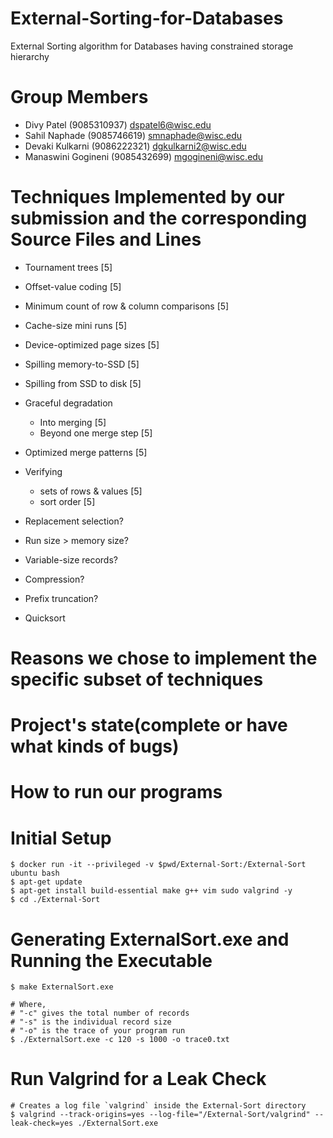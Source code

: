# External-Sorting-for-Databases
External Sorting algorithm for Databases having constrained storage hierarchy

# Group Members
- Divy Patel (9085310937) dspatel6@wisc.edu
- Sahil Naphade (9085746619) smnaphade@wisc.edu
- Devaki Kulkarni (9086222321) dgkulkarni2@wisc.edu
- Manaswini Gogineni (9085432699) mgogineni@wisc.edu 

# Techniques Implemented by our submission and the corresponding Source Files and Lines

- Tournament trees [5]
- Offset-value coding [5]
- Minimum count of row & column comparisons [5]
- Cache-size mini runs [5]
- Device-optimized page sizes [5]
- Spilling memory-to-SSD [5]
- Spilling from SSD to disk [5]
- Graceful degradation
  - Into merging [5]
  - Beyond one merge step [5]
- Optimized merge patterns [5]
- Verifying
  - sets of rows & values [5]
  - sort order [5]

- Replacement selection?
- Run size > memory size?
- Variable-size records?
- Compression?
- Prefix truncation?
- Quicksort


# Reasons we chose to implement the specific subset of techniques 
# Project's state(complete or have what kinds of bugs) 
# How to run our programs

# Initial Setup
```
$ docker run -it --privileged -v $pwd/External-Sort:/External-Sort ubuntu bash
$ apt-get update
$ apt-get install build-essential make g++ vim sudo valgrind -y
$ cd ./External-Sort
```

# Generating ExternalSort.exe and Running the Executable
```
$ make ExternalSort.exe

# Where,
# "-c" gives the total number of records
# "-s" is the individual record size
# "-o" is the trace of your program run
$ ./ExternalSort.exe -c 120 -s 1000 -o trace0.txt
```

# Run Valgrind for a Leak Check
```
# Creates a log file `valgrind` inside the External-Sort directory
$ valgrind --track-origins=yes --log-file="/External-Sort/valgrind" --leak-check=yes ./ExternalSort.exe
```
